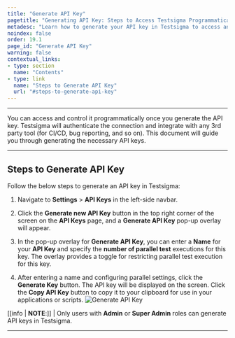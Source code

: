 ```yaml
---
title: "Generate API Key"
pagetitle: "Generating API Key: Steps to Access Testsigma Programmatically"
metadesc: "Learn how to generate your API key in Testsigma to access and control Testsigma programmatically. Follow these simple steps for smooth integration and automation."
noindex: false
order: 19.1
page_id: "Generate API Key"
warning: false
contextual_links:
- type: section
  name: "Contents"
- type: link
  name: "Steps to Generate API Key"
  url: "#steps-to-generate-api-key"
---
```


---

You can access and control it programmatically once you generate the API key. Testsigma will authenticate the connection and integrate with any 3rd party tool (for CI/CD, bug reporting, and so on). This document will guide you through generating the necessary API keys.

---

## **Steps to Generate API Key**

Follow the below steps to generate an API key in Testsigma:

1. Navigate to **Settings** > **API Keys** in the left-side navbar.

2. Click the **Generate new API Key** button in the top right corner of the screen on the **API Keys** page, and a **Generate API Key** pop-up overlay will appear.

3. In the pop-up overlay for **Generate API Key**, you can enter a **Name** for your **API Key** and specify the **number of parallel test** executions for this key. The overlay provides a toggle for restricting parallel test execution for this key.

4. After entering a name and configuring parallel settings, click the **Generate Key** button. The API key will be displayed on the screen. Click the **Copy API Key** button to copy it to your clipboard for use in your applications or scripts. ![Generate API Key](https://s3.amazonaws.com/static-docs.testsigma.com/new_images/projects/applications/generate_apikey.gif)

[[info | **NOTE**:]]
| Only users with **Admin** or **Super Admin** roles can generate API keys in Testsigma.

---